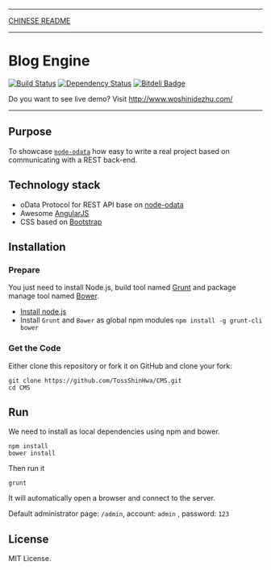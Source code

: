***
[CHINESE README](https://github.com/TossShinHwa/CMS/blob/master/README.cn.md)
***

Blog Engine
===========
[![Build Status](https://api.travis-ci.org/TossShinHwa/CMS.png)](https://api.travis-ci.org/TossShinHwa/CMS)
[![Dependency Status](https://david-dm.org/ChrisWren/grunt-nodemon.png)](https://david-dm.org/TossShinHwa/CMS)
[![Bitdeli Badge](https://d2weczhvl823v0.cloudfront.net/TossShinHwa/cms/trend.png)](https://bitdeli.com/free "Bitdeli Badge")


Do you want to see live demo? Visit http://www.woshinidezhu.com/
***

## Purpose

To showcase [`node-odata`](https://github.com/TossShinHwa/node-odata) how easy to write a real project based on communicating with a REST back-end.

## Technology stack

* oData Protocol for REST API base on [node-odata](https://github.com/TossShinHwa/node-odata)
* Awesome [AngularJS](http://www.angularjs.org/)
* CSS based on [Bootstrap](http://getbootstrap.com/)

## Installation

### Prepare

You just need to install Node.js, build tool named [Grunt](http://gruntjs.com) and package manage tool named [Bower](http://bower.io/).
* [Install node.js](http://nodejs.org/download/)
* Install `Grunt` and `Bower` as global npm modules ```npm install -g grunt-cli bower```

### Get the Code

Either clone this repository or fork it on GitHub and clone your fork:

```
git clone https://github.com/TossShinHwa/CMS.git
cd CMS
```

## Run

We need to install as local dependencies using npm and bower.

```
npm install
bower install
```

Then run it

```
grunt
```

It will automatically open a browser and connect to the server.

Default administrator page: `/admin`, account: `admin` , password: `123`


## License

MIT License.
